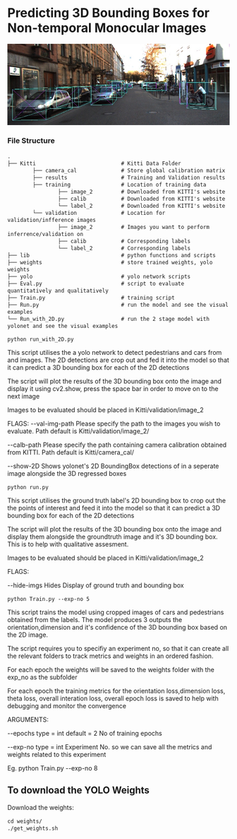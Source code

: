 # Predicting 3D Bounding Boxes for Non-temporal Monocular Images

![3D Bounding Box Prediction From Monocular Image](cover_img.jpg)


### File Structure

    .
    ├── Kitti                           # Kitti Data Folder
            ├── camera_cal              # Store global calibration matrix
            ├── results                 # Training and Validation results
            ├── training                # Location of training data 
                    ├── image_2         # Downloaded from KITTI's website 
                    ├── calib           # Downloaded from KITTI's website
                    └── label_2         # Downloaded from KITTI's website
            └── validation              # Location for validation/infference images
                    ├── image_2         # Images you want to perform inferrence/validation on
                    ├── calib           # Corresponding labels
                    └── label_2         # Corresponding labels
    ├── lib                             # python functions and scripts
    ├── weights                         # store trained weights, yolo weights
    ├── yolo                            # yolo network scripts
    ├── Eval.py                         # script to evaluate quantitatively and qualitatively
    ├── Train.py                        # training script 
    ├── Run.py                          # run the model and see the visual examples
    └── Run_with_2D.py                  # run the 2 stage model with yolonet and see the visual examples 


```
python run_with_2D.py

```
This script utilises the a yolo network to detect pedestrians and cars 
from and images. The 2D detections are crop out and fed it into the model so that 
it can predict a 3D bounding box for each of the 2D detections

The script will plot the results of the 3D bounding box onto the image and display it
using cv2.show, press the space bar in order to move on to the next image

Images to be evaluated should be placed in Kitti/validation/image_2 

FLAGS:
--val-img-path
Please specify the path to the images you wish to evaluate. 
Path default is Kitti/validation/image_2/

--calb-path
Please specify the path containing camera calibration obtained from KITTI. 
Path default is Kitti/camera_cal/

--show-2D
Shows yolonet's 2D BoundingBox detections of in a seperate image alongside the 3D regressed boxes


```
python run.py

```

This script utilises the ground truth label's 2D bounding box to 
crop out the the points of interest and feed it into the model so that 
it can predict a 3D bounding box for each of the 2D detections

The script will plot the results of the 3D bounding box onto the image
and display them alongside the groundtruth image and it's 3D bounding box.
This is to help with qualitative assesment. 

Images to be evaluated should be placed in Kitti/validation/image_2 

FLAGS:

--hide-imgs
Hides Display of ground truth and bounding box



```
python Train.py --exp-no 5

```

This script trains the model using cropped images of cars and pedestrians 
obtained from the labels. The model produces 3 outputs the orientation,dimension 
and it's confidence of the 3D bounding box based on the 2D image. 

The script requires you to specifiy an experiment no, so that it can create all the relevant 
folders to track metrics and weights in an ordered fashion.

For each epoch the weights will be saved to the weights folder with the exp_no as the subfolder

For each epoch the training metrics for the orientation loss,dimension loss, theta loss, 
overall interation loss, overall epoch loss is saved to help with debugging and monitor the convergence

ARGUMENTS:

--epochs
type = int 
default = 2 
No of training epochs

--exp-no
type = int
Experiment No. so we can save all the metrics and weights related to this experiment

Eg. python Train.py --exp-no 8


 
 ## To download the YOLO Weights 
Download the weights:
```
cd weights/
./get_weights.sh
```
